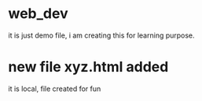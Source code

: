 # web_dev
it is just demo file, i am creating this for learning purpose.

# new file xyz.html added

it is local, file created for fun
